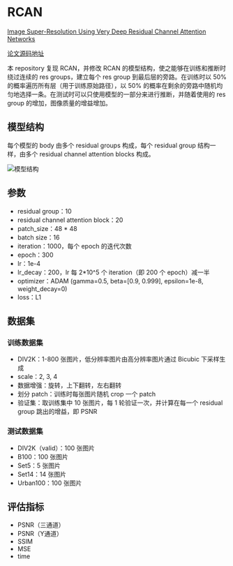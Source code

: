 # RCAN
[Image Super-Resolution Using Very Deep Residual Channel Attention Networks](https://arxiv.org/abs/1807.02758)

[论文源码地址](https://github.com/yulunzhang/RCAN)

本 repository 复现 RCAN，并修改 RCAN 的模型结构，使之能够在训练和推断时绕过连续的 res groups，建立每个 res group 到最后层的旁路。在训练时以 50% 的概率遍历所有层（用于训练原始路径），以 50% 的概率在剩余的旁路中随机均匀地选择一条。在测试时可以只使用模型的一部分来进行推断，并随着使用的 res group 的增加，图像质量的增益增加。

## 模型结构
每个模型的 body 由多个 residual groups 构成，每个 residual group 结构一样，由多个 residual channel attention blocks 构成。

![模型结构](https://github.com/yulunzhang/RCAN/raw/master/Figs/RCAN.PNG)

## 参数

- residual group：10
- residual channel attention block：20
- patch_size：48 * 48
- batch size：16
- iteration：1000，每个 epoch 的迭代次数
- epoch：300
- lr：1e-4
- lr_decay：200，lr 每 2*10^5 个 iteration（即 200 个 epoch）减一半
- optimizer：ADAM (gamma=0.5, beta=[0.9, 0.999], epsilon=1e-8, weight_decay=0)
- loss：L1

## 数据集

### 训练数据集
- DIV2K：1-800 张图片，低分辨率图片由高分辨率图片通过 Bicubic 下采样生成
- scale：2, 3, 4
- 数据增强：旋转，上下翻转，左右翻转
- 划分 patch：训练时每张图片随机 crop 一个 patch
- 验证集：取训练集中 10 张图片，每 1 轮验证一次，并计算在每一个 residual group 跳出的增益，即 PSNR

### 测试数据集

- DIV2K（valid）：100 张图片
- B100：100 张图片
- Set5：5 张图片
- Set14：14 张图片
- Urban100：100 张图片

## 评估指标

- PSNR（三通道）
- PSNR（Y通道）
- SSIM
- MSE
- time
